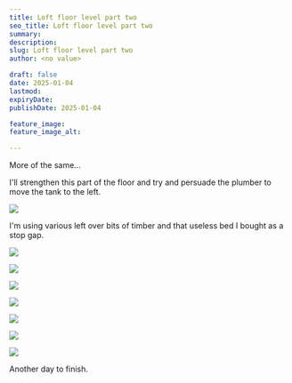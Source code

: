 ```yaml
---
title: Loft floor level part two
seo_title: Loft floor level part two
summary:
description:
slug: Loft floor level part two
author: <no value>

draft: false
date: 2025-01-04
lastmod:
expiryDate:
publishDate: 2025-01-04

feature_image:
feature_image_alt:

---
```

More of the same...

I'll strengthen this part of the floor and try and persuade the plumber to move the tank to the left.

![](/images/1437.jpeg)

I'm using various left over bits of timber and that useless bed I bought as a stop gap.

![](/images/1438.jpeg)

![](/images/1439.jpeg)

![](/images/1440.jpeg)

![](/images/1441.jpeg)

![](/images/1442.jpeg)

![](/images/1445.jpeg)

![](/images/1446.jpeg)

Another day to finish.


